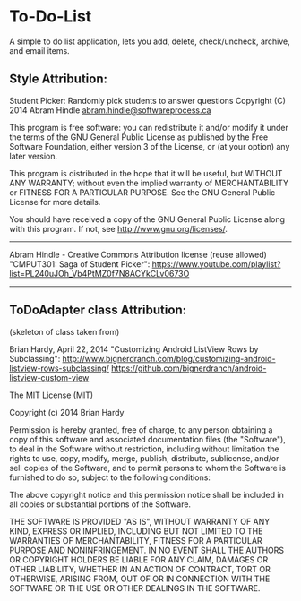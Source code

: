To-Do-List
==========

A simple to do list application, lets you add, delete, check/uncheck, archive, and email items.


Style Attribution: 
----------------------------------------------------------
Student Picker: Randomly pick students to answer questions
Copyright (C) 2014 Abram Hindle abram.hindle@softwareprocess.ca

This program is free software: you can redistribute it and/or modify
it under the terms of the GNU General Public License as published by
the Free Software Foundation, either version 3 of the License, or
(at your option) any later version.

This program is distributed in the hope that it will be useful,
but WITHOUT ANY WARRANTY; without even the implied warranty of
MERCHANTABILITY or FITNESS FOR A PARTICULAR PURPOSE.  See the
GNU General Public License for more details.

You should have received a copy of the GNU General Public License
along with this program.  If not, see <http://www.gnu.org/licenses/>.

----------------------------------------------------------

Abram Hindle - Creative Commons Attribution license (reuse allowed)
"CMPUT301: Saga of Student Picker": https://www.youtube.com/playlist?list=PL240uJOh_Vb4PtMZ0f7N8ACYkCLv0673O

----------------------------------------------------------


ToDoAdapter class Attribution:
----------------------------------------------------------
 (skeleton of class taken from)

Brian Hardy, April 22, 2014
"Customizing Android ListView Rows by Subclassing": 
http://www.bignerdranch.com/blog/customizing-android-listview-rows-subclassing/
https://github.com/bignerdranch/android-listview-custom-view

The MIT License (MIT)

Copyright (c) 2014 Brian Hardy

Permission is hereby granted, free of charge, to any person obtaining a copy of this software and associated documentation files (the "Software"), to deal in the Software without restriction, including without limitation the rights to use, copy, modify, merge, publish, distribute, sublicense, and/or sell copies of the Software, and to permit persons to whom the Software is furnished to do so, subject to the following conditions:

The above copyright notice and this permission notice shall be included in all copies or substantial portions of the Software.

THE SOFTWARE IS PROVIDED "AS IS", WITHOUT WARRANTY OF ANY KIND, EXPRESS OR IMPLIED, INCLUDING BUT NOT LIMITED TO THE WARRANTIES OF MERCHANTABILITY, FITNESS FOR A PARTICULAR PURPOSE AND NONINFRINGEMENT. IN NO EVENT SHALL THE AUTHORS OR COPYRIGHT HOLDERS BE LIABLE FOR ANY CLAIM, DAMAGES OR OTHER LIABILITY, WHETHER IN AN ACTION OF CONTRACT, TORT OR OTHERWISE, ARISING FROM, OUT OF OR IN CONNECTION WITH THE SOFTWARE OR THE USE OR OTHER DEALINGS IN THE SOFTWARE.
